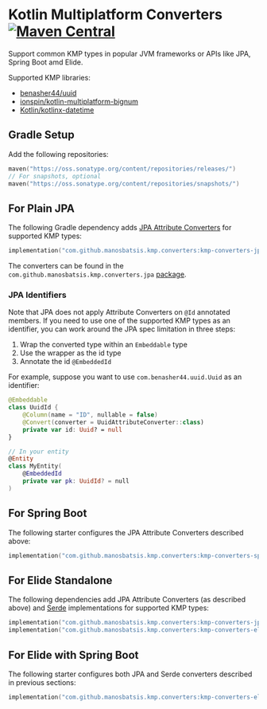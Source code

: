 # Kotlin Multiplatform Converters [![Maven Central](https://img.shields.io/maven-central/v/com.github.manosbatsis.kmp.converters/kmp-converters-springboot-starter.svg)](https://repo1.maven.org/maven2/com/github/manosbatsis/kmp/converters/kmp-converters-springboot-starter)

Support common KMP types in popular JVM frameworks or APIs
like JPA, Spring Boot amd Elide.

Supported KMP libraries:

- [benasher44/uuid](https://github.com/benasher44/uuid)
- [ionspin/kotlin-multiplatform-bignum](https://github.com/ionspin/kotlin-multiplatform-bignum)
- [Kotlin/kotlinx-datetime](https://github.com/Kotlin/kotlinx-datetime)

## Gradle Setup

Add the following repositories:

```kotlin
maven("https://oss.sonatype.org/content/repositories/releases/")
// For snapshots, optional
maven("https://oss.sonatype.org/content/repositories/snapshots/")
```

## For Plain JPA

The following Gradle dependency adds [JPA Attribute Converters](https://jakarta.ee/specifications/persistence/2.2/apidocs/javax/persistence/attributeconverter) for supported KMP types:

```kotlin
implementation("com.github.manosbatsis.kmp.converters:kmp-converters-jpa:$kmpConvertersVersion")
```

The converters can be found in the `com.github.manosbatsis.kmp.converters.jpa`
[package](https://github.com/manosbatsis/kmp-converters/tree/master/kmp-converters-jpa/src/main/kotlin/com/github/manosbatsis/kmp/converters/jpa).

### JPA Identifiers

Note that JPA does not apply Attribute Converters on `@Id` annotated members. If you need to use one of the supported KMP types
as an identifier, you can work around the JPA spec limitation in three steps:

1. Wrap the converted type within an `Embeddable` type
2. Use the wrapper as the id type
3. Annotate the id `@EmbeddedId`

For example, suppose you want to use `com.benasher44.uuid.Uuid` as an identifier:

```kotlin
@Embeddable
class UuidId {
    @Column(name = "ID", nullable = false)
    @Convert(converter = UuidAttributeConverter::class)
    private var id: Uuid? = null
}

// In your entity
@Entity
class MyEntity(
    @EmbeddedId
    private var pk: UuidId? = null
)
```

## For Spring Boot

The following starter configures the JPA Attribute Converters described above:

```kotlin
implementation("com.github.manosbatsis.kmp.converters:kmp-converters-springboot-starter:$kmpConvertersVersion")
```

## For Elide Standalone

The following dependencies add JPA Attribute Converters (as described above)
and [Serde](https://elide.io/pages/guide/v5/09-clientapis.html#type-coercion) implementations
for supported KMP types:

```kotlin
implementation("com.github.manosbatsis.kmp.converters:kmp-converters-jpa:$kmpConvertersVersion")
implementation("com.github.manosbatsis.kmp.converters:kmp-converters-elide:$kmpConvertersVersion")
```

## For Elide with Spring Boot

The following starter configures both JPA and Serde converters described in previous sections:

```kotlin
implementation("com.github.manosbatsis.kmp.converters:kmp-converters-elide-starter:$kmpConvertersVersion")
```
